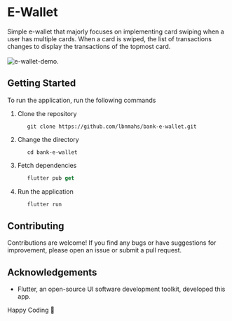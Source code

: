 # E-Wallet

Simple e-wallet that majorly focuses on implementing card swiping when a user has multiple cards. When a card is swiped, the list of transactions changes to display the transactions of the topmost card.
<br><br>
![e-wallet-demo](https://github.com/lbnmahs/card-e-wallet/blob/main/demo.gif).<br>


## Getting Started

To run the application, run the following commands

1. Clone the repository
    ```git
       git clone https://github.com/lbnmahs/bank-e-wallet.git
    ```

2. Change the directory
    ```git
       cd bank-e-wallet
    ```

3. Fetch dependencies
    ```dart
       flutter pub get
    ```

4. Run the application
    ```dart
       flutter run
    ```
## Contributing

Contributions are welcome! If you find any bugs or have suggestions for improvement, please open an issue or submit a pull request.


## Acknowledgements

* Flutter, an open-source UI software development toolkit, developed this app.

Happy Coding 🚀
